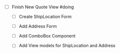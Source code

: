 - [ ] Finish New Quote View #doing
	- [ ] Create ShipLocation Form
	- [ ] Add Address Form
	- [ ] Add ComboBox Component
	- [ ] Add View models for ShipLocation and Address
	